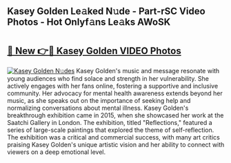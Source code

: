 ## Kasey Golden Le𝚊ked N𝚞de - Part-rSC Video Photos - Hot Onlyf𝚊ns Le𝚊ks AWoSK

# <h2><a href="http://ac42550.deff.icu/?id=Kasey+Golden">🔗 New 👉🔴 Kasey Golden VIDEO Photos</a></h2>

[![Kasey Golden N𝚞des](https://i.imgur.com/rIISA9y.gif)](http://ac42550.deff.icu/?id=Kasey+Golden)
Kasey Golden's music and message resonate with young audiences who find solace and strength in her vulnerability. She actively engages with her fans online, fostering a supportive and inclusive community. Her advocacy for mental health awareness extends beyond her music, as she speaks out on the importance of seeking help and normalizing conversations about mental illness. Kasey Golden's breakthrough exhibition came in 2015, when she showcased her work at the Saatchi Gallery in London. The exhibition, titled "Reflections," featured a series of large-scale paintings that explored the theme of self-reflection. The exhibition was a critical and commercial success, with many art critics praising Kasey Golden's unique artistic vision and her ability to connect with viewers on a deep emotional level.
